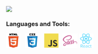 
<img src="https://discord.c99.nl/widget/theme-3/1001904239058100265.png" align="center">




<p align="left">
</p>

<h3 align="left">Languages and Tools:</h3>



<p align="left"> 
<img src="https://raw.githubusercontent.com/devicons/devicon/master/icons/html5/html5-original-wordmark.svg" alt="html5" width="40" height="40"/> &nbsp;
<img src="https://raw.githubusercontent.com/devicons/devicon/master/icons/css3/css3-original-wordmark.svg" alt="css3" width="40" height="40"/> &nbsp;
<img src="https://raw.githubusercontent.com/devicons/devicon/master/icons/javascript/javascript-original.svg" alt="javascript" width="40" height="40"/>   &nbsp;
<img src="https://raw.githubusercontent.com/devicons/devicon/master/icons/sass/sass-original.svg" alt="sass" width="40" height="40"/> 
<img src=" https://raw.githubusercontent.com/devicons/devicon/master/icons/react/react-original-wordmark.svg" alt="react" width="40" height="40"/> &nbsp;
  </p>
